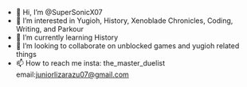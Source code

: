 - 👋 Hi, I’m @SuperSonicX07
- 👀 I’m interested in Yugioh, History, Xenoblade Chronicles, Coding, Writing, and Parkour
- 🌱 I’m currently learning History
- 💞️ I’m looking to collaborate on unblocked games and yugioh related things
- 📫 How to reach me insta: the_master_duelist email:juniorlizarazu07@gmail.com

<!---
SuperSonicX07/SuperSonicX07 is a ✨ special ✨ repository because its `README.md` (this file) appears on your GitHub profile.
You can click the Preview link to take a look at your changes.
--->
